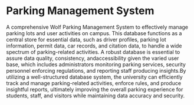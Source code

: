 # Parking Management System
A comprehensive Wolf Parking Management System to effectively manage parking lots and user activities on campus. This database functions as a central store for essential data, such as driver profiles, parking lot information, permit data, car records, and citation data, to handle a wide spectrum of parking-related activities. A robust database is essential to assure data quality, consistency, andaccessibility given the varied user base, which includes administrators monitoring parking services, security personnel enforcing regulations, and reporting staff producing insights.By utilizing a well-structured database system, the university can efficiently track and manage parking-related activities, enforce rules, and produce insightful reports, ultimately improving the overall parking experience for students, staff, and visitors while maintaining data accuracy and security.
